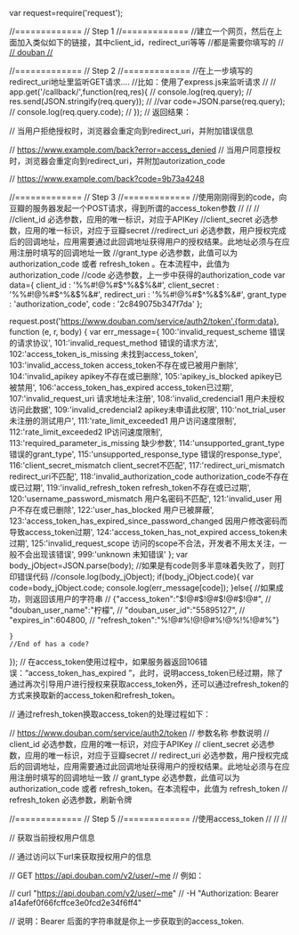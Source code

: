 var request=require('request');

//=============
// Step 1
//=============
//建立一个网页，然后在上面加入类似如下的链接，其中client_id，redirect_uri等等
//都是需要你填写的
 // <a href="https://www.douban.com/service/auth2/auth?
 // client_id=%%#!@%#$^%&$%&$%&$#
 // &redirect_uri=%%#!@%#$^%&$%&$%&$#
 // &response_type=code
 // &scope=shuo_basic_r,shuo_basic_w,douban_basic_common">
 // douban
 // </a>


//=============
// Step 2
//=============
//在上一步填写的redirect_uri地址里监听GET请求....
//比如：使用了express.js来监听请求
//
// app.get('/callback/',function(req,res){
//           console.log(req.query);
//          res.send(JSON.stringify(req.query));
//           //var code=JSON.parse(req.query);
//           console.log(req.query.code);
// });
// 返回结果：

// 当用户拒绝授权时，浏览器会重定向到redirect_uri，并附加错误信息

// https://www.example.com/back?error=access_denied
// 当用户同意授权时，浏览器会重定向到redirect_uri，并附加autorization_code

// https://www.example.com/back?code=9b73a4248

//=============
// Step 3
//=============
//使用刚刚得到的code，向豆瓣的服务器发起一个POST请求，得到所谓的access_token参数
//
//
//
//client_id	必选参数，应用的唯一标识，对应于APIKey
//client_secret	必选参数，应用的唯一标识，对应于豆瓣secret
//redirect_uri	必选参数，用户授权完成后的回调地址，应用需要通过此回调地址获得用户的授权结果。此地址必须与在应用注册时填写的回调地址一致
//grant_type	必选参数，此值可以为 authorization_code 或者 refresh_token 。在本流程中，此值为 authorization_code
//code	必选参数，上一步中获得的authorization_code
var data={
		client_id		: '%%#!@%#$^%&$%&$%&$#',
		client_secret	: '%%#!@%#$^%&$%&$%&$#',
		redirect_uri	: '%%#!@%#$^%&$%&$%&$#',
 		grant_type		: 'authorization_code',
 		code 			: '2c849075b347f7da'
};

request.post('https://www.douban.com/service/auth2/token',{form:data}, function (e, r, body) {
var err_message={
		100:'invalid_request_scheme 错误的请求协议',
		101:'invalid_request_method 错误的请求方法',
		102:'access_token_is_missing 未找到access_token',
		103:'invalid_access_token access_token不存在或已被用户删除',
		104:'invalid_apikey apikey不存在或已删除',
		105:'apikey_is_blocked apikey已被禁用',
		106:'access_token_has_expired access_token已过期',
		107:'invalid_request_uri 请求地址未注册',
		108:'invalid_credencial1 用户未授权访问此数据',
		109:'invalid_credencial2 apikey未申请此权限',
		110:'not_trial_user 未注册的测试用户',
		111:'rate_limit_exceeded1 用户访问速度限制',
		112:'rate_limit_exceeded2 IP访问速度限制',
		113:'required_parameter_is_missing 缺少参数',
		114:'unsupported_grant_type 错误的grant_type',
		115:'unsupported_response_type 错误的response_type',
		116:'client_secret_mismatch client_secret不匹配',
		117:'redirect_uri_mismatch redirect_uri不匹配',
		118:'invalid_authorization_code authorization_code不存在或已过期',
		119:'invalid_refresh_token refresh_token不存在或已过期',
		120:'username_password_mismatch 用户名密码不匹配',
		121:'invalid_user 用户不存在或已删除',
		122:'user_has_blocked 用户已被屏蔽',
		123:'access_token_has_expired_since_password_changed 因用户修改密码而导致access_token过期',
		124:'access_token_has_not_expired access_token未过期',
		125:'invalid_request_scope 访问的scope不合法，开发者不用太关注，一般不会出现该错误',
		999:'unknown 未知错误'
};
	var body_jObject=JSON.parse(body);
	//如果是有code则多半意味着失败了，则打印错误代码
	//console.log(body_jObject);
	if(body_jObject.code){
		var code=body_jObject.code;
		console.log(err_message[code]);
	}else{
		//如果成功，则返回该用户的字符串
		// {"access_token":"$!@#$!@#$!@#$!@#",
		// "douban_user_name":"柠檬",
		// "douban_user_id":"55895127",
		// "expires_in":604800,
		// "refresh_token":"%!@#%!@!@#%!@%!%!@#%"}

	}
	//End of has a code?
});
// 在access_token使用过程中，如果服务器返回106错误：“access_token_has_expired ”，此时，说明access_token已经过期，除了通过再次引导用户进行授权来获取access_token外，还可以通过refresh_token的方式来换取新的access_token和refresh_token。

// 通过refresh_token换取access_token的处理过程如下：

// https://www.douban.com/service/auth2/token
// 参数名称	参数说明
// client_id	必选参数，应用的唯一标识，对应于APIKey
// client_secret	必选参数，应用的唯一标识，对应于豆瓣secret
// redirect_uri	必选参数，用户授权完成后的回调地址，应用需要通过此回调地址获得用户的授权结果。此地址必须与在应用注册时填写的回调地址一致
// grant_type	必选参数，此值可以为 authorization_code 或者 refresh_token。在本流程中，此值为 refresh_token
// refresh_token	必选参数，刷新令牌


//=============
// Step 5
//=============
//使用access_token
//
//
//

// 获取当前授权用户信息

// 通过访问以下url来获取授权用户的信息

// GET https://api.douban.com/v2/user/~me
// 例如：

// curl "https://api.douban.com/v2/user/~me"
//      -H "Authorization: Bearer a14afef0f66fcffce3e0fcd2e34f6ff4"

// 说明：Bearer 后面的字符串就是你上一步获取到的access_token.

<!-- 77 if(body_jObject.access_token){
 78         var access_token=body_jObject.access_token;
 79                 console.log(access_token);
 80         var header={'Authorization':'Bearer '+access_token};
 81         request.get('https://api.douban.com/v2/user/~me',{headers:header},function (e, r, body) {
 82                 console.log(body);
 83                 res.send(body);
 84         });//end of get user's profile which is a priv API -->
